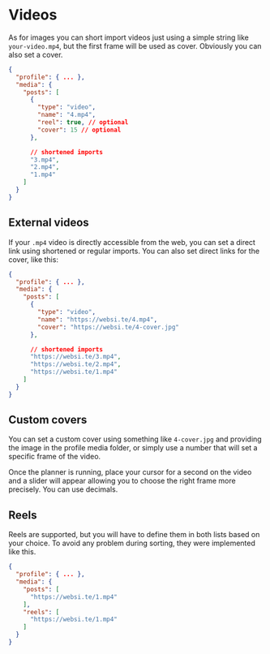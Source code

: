 # Videos

As for images you can short import videos just using a simple string like `your-video.mp4`, but the first frame will be used as cover.
Obviously you can also set a cover.

```json
{
  "profile": { ... },
  "media": {
    "posts": [
      {
        "type": "video",
        "name": "4.mp4",
        "reel": true, // optional
        "cover": 15 // optional
      },

      // shortened imports
      "3.mp4",
      "2.mp4",
      "1.mp4"
    ]
  }
}
```

## External videos

If your `.mp4` video is directly accessible from the web, you can set a direct link using shortened or regular imports.
You can also set direct links for the cover, like this:

```json
{
  "profile": { ... },
  "media": {
    "posts": [
      {
        "type": "video",
        "name": "https://websi.te/4.mp4",
        "cover": "https://websi.te/4-cover.jpg"
      },

      // shortened imports
      "https://websi.te/3.mp4",
      "https://websi.te/2.mp4",
      "https://websi.te/1.mp4"
    ]
  }
}
```

## Custom covers

You can set a custom cover using something like `4-cover.jpg` and providing the image in the profile media folder, or simply use a number that will set a specific frame of the video.

Once the planner is running, place your cursor for a second on the video and a slider will appear allowing you to choose the right frame more precisely. You can use decimals.

## Reels

Reels are supported, but you will have to define them in both lists based on your choice.
To avoid any problem during sorting, they were implemented like this.

```json
{
  "profile": { ... },
  "media": {
    "posts": [
      "https://websi.te/1.mp4"
    ],
    "reels": [
      "https://websi.te/1.mp4"
    ]
  }
}
```